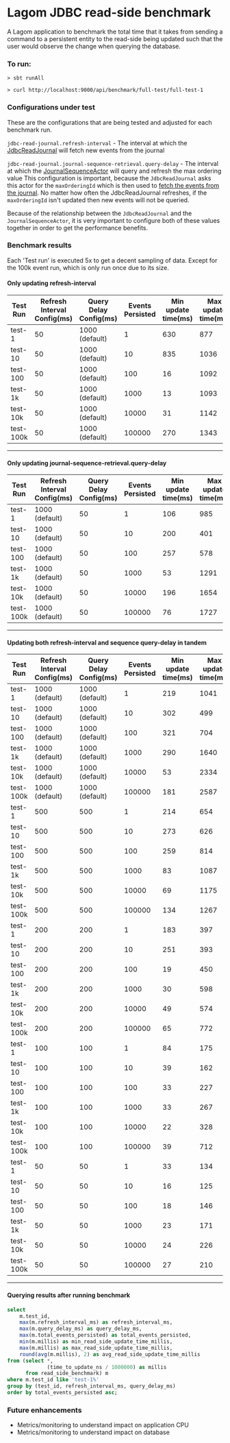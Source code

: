 # Lagom JDBC read-side benchmark

A Lagom application to benchmark the total time that it takes from sending a command to a persistent entity to the read-side being updated such that the user would observe the change when querying the database.

### To run:

```
> sbt runAll

> curl http://localhost:9000/api/benchmark/full-test/full-test-1
```

### Configurations under test
These are the configurations that are being tested and adjusted for each benchmark run.

`jdbc-read-journal.refresh-interval` - The interval at which the [JdbcReadJournal](https://github.com/akka/akka-persistence-jdbc/blob/afdcea24e946247f8ed8e3306ddd49e395418d25/core/src/main/scala/akka/persistence/jdbc/query/scaladsl/JdbcReadJournal.scala#L182) will fetch new events from the journal

`jdbc-read-journal.journal-sequence-retrieval.query-delay` - The interval at which the [JournalSequenceActor](https://github.com/akka/akka-persistence-jdbc/blob/7930dc327455f0de37614772424cabcfa5d22099/core/src/main/scala/akka/persistence/jdbc/query/JournalSequenceActor.scala#L59) will query and refresh the max ordering value
This configuration is important, because the `JdbcReadJournal` asks this actor for the `maxOrderingId` which is then used to [fetch the events from the journal](https://github.com/akka/akka-persistence-jdbc/blob/afdcea24e946247f8ed8e3306ddd49e395418d25/core/src/main/scala/akka/persistence/jdbc/query/scaladsl/JdbcReadJournal.scala#L237). No matter how often the JdbcReadJournal refreshes, if the `maxOrderingId` isn't updated then new events will not be queried. 

Because of the relationship between the `JdbcReadJournal` and the `JournalSequenceActor`, it is very important to configure both of these values together in order to get the performance benefits.

### Benchmark results

Each 'Test run' is executed 5x to get a decent sampling of data. Except for the 100k event run, which is only run once due to its size.

#### Only updating refresh-interval
Test Run | Refresh Interval Config(ms) | Query Delay Config(ms) | Events Persisted | Min update time(ms) | Max update time(ms) | Avg update time(ms) |
------|----|----|------|------|------|------|
test-1|50|1000 (default)|1|630|877|768
test-10|50|1000 (default)|10|835|1036|917.08
test-100|50|1000 (default)|100|16|1092|722.6
test-1k|50|1000 (default)|1000|13|1093|772.92
test-10k|50|1000 (default)|10000|31|1142|694.31
test-100k|50|1000 (default)|100000|270|1343|716.22

---

#### Only updating journal-sequence-retrieval.query-delay
Test Run | Refresh Interval Config(ms) | Query Delay Config(ms) | Events Persisted | Min update time(ms) | Max update time(ms) | Avg update time(ms) |
------|----|----|------|------|------|------|
test-1|1000 (default)|50|1|106|985|331.4
test-10|1000 (default)|50|10|200|401|282.24
test-100|1000 (default)|50|100|257|578|409.17
test-1k|1000 (default)|50|1000|53|1291|672.37
test-10k|1000 (default)|50|10000|196|1654|879.45
test-100k|1000 (default)|50|100000|76|1727|936.42

---

#### Updating both refresh-interval and sequence query-delay in tandem
Test Run | Refresh Interval Config(ms) | Query Delay Config(ms) | Events Persisted | Min update time(ms) | Max update time(ms) | Avg update time(ms) |
------|----|----|------|------|------|------|
test-1|1000 (default)|1000 (default)|1|219|1041|431.4
test-10|1000 (default)|1000 (default)|10|302|499|388.8
test-100|1000 (default)|1000 (default)|100|321|704|521.19
test-1k|1000 (default)|1000 (default)|1000|290|1640|916.67
test-10k|1000 (default)|1000 (default)|10000|53|2334|1399.88
test-100k|1000 (default)|1000 (default)|100000|181|2587|1479.94
test-1|500|500|1|214|654|422.8
test-10|500|500|10|273|626|439.48
test-100|500|500|100|259|814|541.86
test-1k|500|500|1000|83|1087|583.79
test-10k|500|500|10000|69|1175|692.23
test-100k|500|500|100000|134|1267|723.44
test-1|200|200|1|183|397|266.4
test-10|200|200|10|251|393|325.04
test-100|200|200|100|19|450|249.09
test-1k|200|200|1000|30|598|346.61
test-10k|200|200|10000|49|574|310.52
test-100k|200|200|100000|65|772|351.39
test-1|100|100|1|84|175|131
test-10|100|100|10|39|162|102
test-100|100|100|100|33|227|140.41
test-1k|100|100|1000|33|267|158.17
test-10k|100|100|10000|22|328|168.09
test-100k|100|100|100000|39|712|189
test-1|50|50|1|33|134|66.8
test-10|50|50|10|16|125|64.28
test-100|50|50|100|18|146|88.06
test-1k|50|50|1000|23|171|98.42
test-10k|50|50|10000|24|226|106.05
test-100k|50|50|100000|27|210|108.12

---

#### Querying results after running benchmark
```sql
select
    m.test_id,
    max(m.refresh_interval_ms) as refresh_interval_ms,
    max(m.query_delay_ms) as query_delay_ms,
    max(m.total_events_persisted) as total_events_persisted,
    min(m.millis) as min_read_side_update_time_millis,
    max(m.millis) as max_read_side_update_time_millis,
    round(avg(m.millis), 2) as avg_read_side_update_time_millis
from (select *,
             (time_to_update_ns / 1000000) as millis
      from read_side_benchmark) m
where m.test_id like 'test-1%'
group by (test_id, refresh_interval_ms, query_delay_ms)
order by total_events_persisted asc;
```

### Future enhancements
- Metrics/monitoring to understand impact on application CPU
- Metrics/monitoring to understand impact on database
